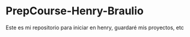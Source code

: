 # PrepCourse-Henry-Braulio
Este es mi repositorio para iniciar en henry, guardaré mis proyectos, etc
